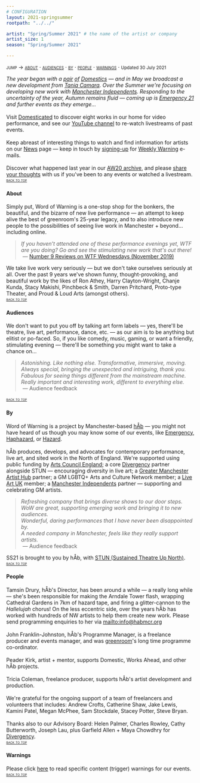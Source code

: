 ```yaml
---
# CONFIGURATION
layout: 2021-springsummer
rootpath: "../../"

artist: "Spring/Summer 2021" # the name of the artist or company
artist_size: 1
season: "Spring/Summer 2021"

---
```

<span style='font-variant: small-caps'>jump → [about](/current/2021-springsummer/#about) · [audiences](/current/2021-springsummer/#audiences) · [by](/current/2021-springsummer/#by) · [people](/current/2021-springsummer/#people) · [warnings](/current/2021-springsummer/#warnings)</span> · <small>Updated 30 July 2021</small>        
         
*The year began with a [pair](/current/2021-domestic/january) [of](/current/2021-domestic/march) [Domestics](/current/2021-domestic) — and in May we broadcast a new development from [Tania Camara](/current/2021-springsummer/camara). Over the Summer we're focusing on developing new work with 
<a href="http://manchesterindependents.co.uk" target="_blank">Manchester Independents</a>. Responding to the uncertainty of the year, Autumn remains fluid — coming up is [Emergency 21](/current/2021-emergency) and further events as they emerge…*<br><br>Visit <a href="http://domesticatedonline.org" target="_blank">Domesticated</a> to discover eight works in our home for video performance, and see our <a href="http://bit.ly/YTwarnmcr" target="_blank">YouTube channel</a> to re-watch livestreams of past events.<br><br>Keep abreast of interesting things to watch and find information for artists on our [News](/news) page — keep in touch by <a href="{{ site.mailer_signup_url }}" target="_blank">signing-up</a> for <a href="http://wordofwarning.posthaven.com" target="_blank">Weekly Warning</a> e-mails.<br><br>Discover what happened last year in our [AW20 archive](/archive/2020-autumnwinter), and please <a href="http://bit.ly/warnmcrfeedback" target="_blank">share your thoughts</a> with us if you've been to any events or watched a livestream.         
<small><span style='font-variant: small-caps'>[back to top](/current/2021-springsummer)</span></small>        
        
#### About         
Simply put, Word of Warning is a one-stop shop for the bonkers, the beautiful, and the bizarre of new live performance — an attempt to keep alive the best of greenroom's 25-year legacy, and to also introduce new people to the possibilities of seeing live work in Manchester + beyond… including online.         
>*If you haven’t attended one of these performance evenings yet, WTF are you doing? Go and see the stimulating new work that's out there!*<br>&nbsp;— <a href=" http://number9reviews.blogspot.com/2019/11/theatre-review-tom-cassani-i-promise.html" target="_blank">Number 9 Reviews on WTF Wednesdays (November 2019)</a>        
      
We take live work very seriously — but we don't take ourselves seriously at all. Over the past 9 years we've shown funny, thought-provoking, and beautiful work by the likes of Ron Athey, Harry Clayton-Wright, Chanje Kunda, Stacy Makishi, Pinchbeck & Smith, Darren Pritchard, Proto-type Theater, and Proud & Loud Arts (amongst others).         
<small><span style='font-variant: small-caps'>[back to top](/current/2021-springsummer)</span></small>         
         
#### Audiences         
We don't want to put you off by talking art form labels — yes, there'll be theatre, live art, performance, dance, etc. — as our aim is to be anything but elitist or po-faced. So, if you like comedy, music, gaming, or want a friendly, stimulating evening — there'll be something you might want to take a chance on…         
>*Astonishing. Like nothing else. Transformative, immersive, moving.*<br>*Always special, bringing the unexpected and intriguing, thank you.*<br>*Fabulous for seeing things different from the mainstream machine.<br>Really important and interesting work, different to everything else.*<br>&nbsp;— Audience feedback          
         
<small><span style='font-variant: small-caps'>[back to top](/current/2021-springsummer)</span></small>        
        
#### By         
Word of Warning is a project by Manchester-based [hÅb](/hab) — you might not have heard of us though you may know some of our events, like [Emergency](http://emergencymcr.org), [Haphazard](http://haphazardmcr.org), or [Hazard](http://hazardmcr.org).<br><br>hÅb produces, develops, and advocates for contemporary performance, live art, and sited work in the North of England. We're supported using public funding by <a href="http://artscouncil.org.uk/our-investment/national-portfolio-2018-22" target="_blank">Arts Council England</a>; a core <a href="http://divergencymcr.org" target="_blank">Divergency</a> partner alongside STUN — encouraging diversity in live art; a <a href="http://gm-artisthub.co.uk" target="_blank">Greater Manchester Artist Hub</a> partner; a GM LGBTQ+ Arts and Culture Network member; a <a href="http://liveartuk.org" target="_blank">Live Art UK</a> member; a <a href="http://manchesterindependents.co.uk" target="_blank">Manchester Independents</a> partner — supporting and celebrating GM artists.         
>*Refreshing company that brings diverse shows to our door steps.*<br>*WoW are great, supporting emerging work and bringing it to new audiences.*<br>*Wonderful, daring performances that I have never been disappointed by.<br>A needed company in Manchester, feels like they really support artists.*<br>&nbsp;— Audience feedback         
         
SS21 is brought to you by hÅb, with <a href="http://stunlive.com" target="_blank">STUN (Sustained Theatre Up North)</a>.        
<small><span style='font-variant: small-caps'>[back to top](/current/2021-springsummer)</span></small>        
         
#### People        
Tamsin Drury, hÅb's Director, has been around a while — a really long while — she's been responsible for making the Arndale Tower flash, wrapping Cathedral Gardens in 7km of hazard tape, and firing a glitter-cannon to the *Hallelujah* chorus! On the less eccentric side, over the years hÅb has worked with hundreds of NW artists to help them create new work. Please send programming enquiries to her via <mailto:info@habmcr.org><br><br>John Franklin-Johnston, hÅb's Programme Manager, is a freelance producer and events manager, and was <a href="http://greenroomarts.org" target="_blank">greenroom</a>'s long time programme co-ordinator.<br><br>Peader Kirk, artist + mentor, supports Domestic, Works Ahead, and other hÅb projects.<br><br>Tricia Coleman, freelance producer, supports hÅb's artist development and production.<br><br>We're grateful for the ongoing support of a team of freelancers and volunteers that includes: Andrew Crofts, Catherine Shaw, Jake Lewis, Kamini Patel, Megan McPhee, Sam Stockdale, Stacey Potter, Steve Bryan.<br><br>Thanks also to our Advisory Board: Helen Palmer, Charles Rowley, Cathy Butterworth, Joseph Lau, plus Garfield Allen + Maya Chowdhry for [Divergency](/hab/divergencymcr).        
<small><span style='font-variant: small-caps'>[back to top](/current/2021-springsummer)</span></small>        
         
#### Warnings          
Please click [here](/warnings) to read specific content (trigger) warnings for our events.        
<small><span style='font-variant: small-caps'>[back to top](/current/2021-springsummer)</span></small>

